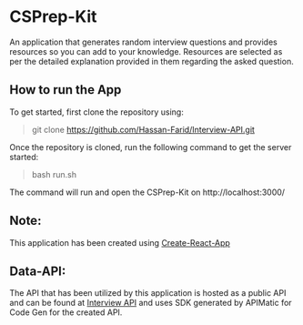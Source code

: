 # CSPrep-Kit
An application that generates random interview questions and provides resources so you can add to your knowledge. Resources are selected as per the detailed explanation provided in them regarding the asked question.

## How to run the App
To get started, first clone the repository using:

> git clone https://github.com/Hassan-Farid/Interview-API.git

Once the repository is cloned, run the following command to get the server started:

> bash run.sh

The command will run and open the CSPrep-Kit on http://localhost:3000/ 

## Note:
This application has been created using [Create-React-App](https://github.com/facebook/create-react-app/blob/main/README.md)

## Data-API:
The API that has been utilized by this application is hosted as a public API and can be found at [Interview API](https://github.com/Hassan-Farid/Interview-API) and uses SDK generated by APIMatic for Code Gen for the created API.
